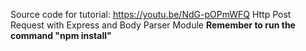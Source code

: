 Source code for tutorial: https://youtu.be/NdG-pOPmWFQ
Http Post Request with Express and Body Parser Module
**Remember to  run the command "npm install"**
